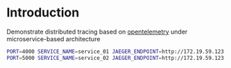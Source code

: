 # Introduction

Demonstrate distributed tracing based on [opentelemetry](https://opentelemetry.io/docs/) under microservice-based architecture

```sh
PORT=4000 SERVICE_NAME=service_01 JAEGER_ENDPOINT=http://172.19.59.123:14268/api/traces node index.js
PORT=5000 SERVICE_NAME=service_02 JAEGER_ENDPOINT=http://172.19.59.123:14268/api/traces node index.js
```